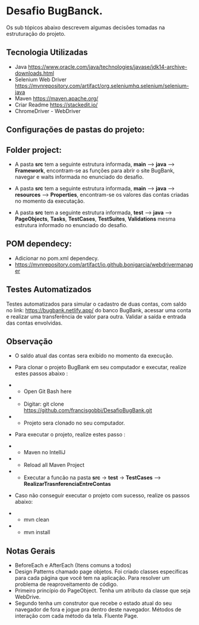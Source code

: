 # Desafio BugBanck.
Os sub tópicos abaixo descrevem algumas decisões tomadas na estruturação do projeto.

## Tecnologia Utilizadas

- Java  https://www.oracle.com/java/technologies/javase/jdk14-archive-downloads.html
- Selenium Web Driver
  https://mvnrepository.com/artifact/org.seleniumhq.selenium/selenium-java
- Maven  https://maven.apache.org/
- Criar Readme   https://stackedit.io/
- ChromeDriver - WebDriver 

##	Configurações de pastas do projeto:

##  Folder project:
- A pasta **src** tem a seguinte estrutura informada, **main** --> **java** --> **Framework**, encontram-se as funções para abrir o site BugBank, navegar e waits informada no enunciado do desafio.

- A pasta **src** tem a seguinte estrutura informada, **main** --> **java** --> **resources** --> **Properties**, encontram-se os valores das contas criadas no momento da executação.

- A pasta **src** tem a seguinte estrutura informada, **test** --> **java** --> **PageObjects**, **Tasks**, **TestCases**, **TestSuites**, **Validations** mesma estrutura informado no enunciado do desafio.

## POM dependecy:
- Adicionar no pom.xml dependecy.
- https://mvnrepository.com/artifact/io.github.bonigarcia/webdrivermanager

## Testes Automatizados
Testes automatizados para simular o cadastro de duas contas, com saldo no link: https://bugbank.netlify.app/ do banco BugBank, acessar uma conta e realizar uma transferência de valor para outra. Validar a saída e entrada das contas envolvidas.

## Observação
- O saldo atual das contas sera exibido no momento da execução.
- Para clonar o projeto BugBank em seu computador e executar, realize estes passos abaixo :
- - Open Git Bash here
- - Digitar: git clone https://github.com/francisgobbi/DesafioBugBank.git
- - Projeto sera clonado no seu computador.
- Para executar o projeto, realize estes passo :
- - Maven no IntelliJ
- - Reload all Maven Project
- - Executar a funcão na pasta **src** -> **test** -> **TestCases** -->  **RealizarTrasnferenciaEntreContas**

- Caso não conseguir executar o projeto com sucesso, realize os passos abaixo:
- - mvn clean
- - mvn install

## Notas Gerais
- BeforeEach e AfterEach (Itens comuns a todos)
- Design Patterns chamado page objetos. Foi criado classes específicas para cada página que você tem na aplicação. Para resolver um problema de reaproveitamento de código.
- Primeiro princípio do PageObject. Tenha um atributo da classe que seja WebDrive.
- Segundo tenha um construtor que recebe o estado atual do seu navegador de fora e jogue pra dentro deste navegador. Métodos de interação com cada método da tela. Fluente Page. 
